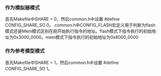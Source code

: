 ### 作为模拟器模式
首先Makefile中SHARE = 0，然后common.h中设置 #define CONFIG_SHARE_SO 0。
common.h中CONFIG_FLASH宏定义用于判断为flash模式还是Mem模式区别在刚开始执行指令的地址。flash模式下指令执行的初始地址为0x3000_0000。mem模式下指令执行的初始地址为0x8000_0000

### 作为参考模型模式
首先Makefile中SHARE = 1，然后common.h中设置 #define CONFIG_SHARE_SO 1。